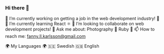 ### Hi there 👋

🔭 I’m currently working on getting a job in the web development industry! 💼
🌱 I’m currently learning React ⚛️
👯 I’m looking to collaborate on web development projects! 
💬 Ask me about: Photography 📸 Ruby 💎
📫 How to reach me: fanny.ll.karlsson@gmail.com

🌍 My Languages 🌍
🇸🇪 Swedish
🇬🇧 English




